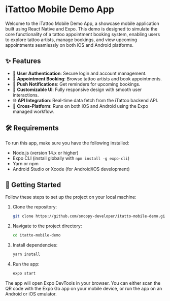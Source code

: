 # iTattoo Mobile Demo App
Welcome to the iTattoo Mobile Demo App, a showcase mobile application built using React Native and Expo. This demo is designed to simulate the core functionality of a tattoo appointment booking system, enabling users to explore tattoo artists, manage bookings, and view upcoming appointments seamlessly on both iOS and Android platforms.

## ✨ Features
- 🔑 **User Authentication**: Secure login and account management.
- 📅 **Appointment Booking**: Browse tattoo artists and book appointments.
- 🔔 **Push Notifications**: Get reminders for upcoming bookings.
- 🎨 **Customizable UI**: Fully responsive design with smooth user interactions.
- 🌐 **API Integration**: Real-time data fetch from the iTattoo backend API.
- 📱 **Cross-Platform**: Runs on both iOS and Android using the Expo managed workflow.

## 🛠️ Requirements
To run this app, make sure you have the following installed:
- Node.js (version 14.x or higher)
- Expo CLI (install globally with `npm install -g expo-cli`)
- Yarn or npm
- Android Studio or Xcode (for Android/iOS development)

## 🚀 Getting Started
Follow these steps to set up the project on your local machine:

1. Clone the repository:
    ```bash
    git clone https://github.com/snoopy-developer/itatto-mobile-demo.git
    ```

2. Navigate to the project directory:
    ```bash
    cd itatto-mobile-demo
    ```

3. Install dependencies:
    ```bash
    yarn install
    ```

4. Run the app:
    ```bash
    expo start
    ```

The app will open Expo DevTools in your browser. You can either scan the QR code with the Expo Go app on your mobile device, or run the app on an Android or iOS emulator.
